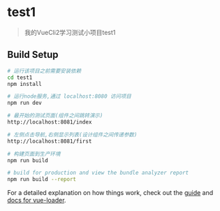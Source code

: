 # test1

> 我的VueCli2学习测试小项目test1

## Build Setup

``` bash
# 运行该项目之前需要安装依赖
cd test1
npm install

# 运行node服务,通过 localhost:8080 访问项目
npm run dev

# 最开始的测试页面(组件之间跳转演示)
http://localhost:8081/index

# 左侧点击导航,右侧显示列表(设计组件之间传递参数)
http://localhost:8081/first

# 构建页面到生产环境
npm run build

# build for production and view the bundle analyzer report
npm run build --report
```

For a detailed explanation on how things work, check out the [guide](http://vuejs-templates.github.io/webpack/) and [docs for vue-loader](http://vuejs.github.io/vue-loader).
